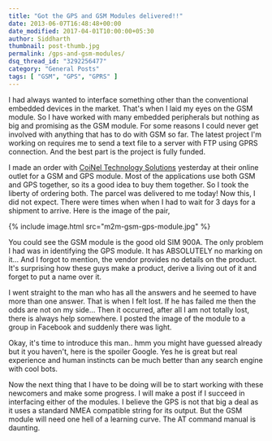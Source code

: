 ```yaml
---
title: "Got the GPS and GSM Modules delivered!!"
date: 2013-06-07T16:48:48+00:00
date_modified: 2017-04-01T10:00:00+05:30
author: Siddharth
thumbnail: post-thumb.jpg
permalink: /gps-and-gsm-modules/
dsq_thread_id: "3292256477"
category: "General Posts"
tags: [ "GSM", "GPS", "GPRS" ]
---
```


I had always wanted to interface something other than the conventional embedded devices in the market. That's when I laid my eyes on the GSM module. So I have worked with many embedded peripherals but nothing as big and promising as the GSM module. For some reasons I could never get involved with anything that has to do with GSM so far. The latest project I'm working on requires me to send a text file to a server with FTP using GPRS connection. And the best part is the project is fully funded.

I made an order with [CoiNel Technology Solutions](http://www.coineltech.com) yesterday at their online outlet for a GSM and GPS module. Most of the applications use both GSM and GPS together, so its a good idea to buy them together. So I took the liberty of ordering both. The parcel was delivered to me today! Now this, I did not expect. There were times when when I had to wait for 3 days for a shipment to arrive. Here is the image of the pair,

{% include image.html src="m2m-gsm-gps-module.jpg" %}

You could see the GSM module is the good old SIM 900A. The only problem I had was in identifying the GPS module. It has ABSOLUTELY no marking on it... And I forgot to mention, the vendor provides no details on the product. It's surprising how these guys make a product, derive a living out of it and forget to put a name over it.

I went straight to the man who has all the answers and he seemed to have more than one answer. That is when I felt lost. If he has failed me then the odds are not on my side... Then it occurred, after all I am not totally lost, there is always help somewhere. I posted the image of the module to a group in Facebook and suddenly there was light.

Okay, it's time to introduce this man.. hmm you might have guessed already but it you haven't, here is the spoiler Google. Yes he is great but real experience and human instincts can be much better than any search engine with cool bots.

Now the next thing that I have to be doing will be to start working with these newcomers and make some progress.  I will make a post if I succeed in interfacing either of the modules. I believe the GPS is not that big a deal as it uses a standard NMEA compatible string for its output. But the GSM module will need one hell of a learning curve. The AT command manual is daunting.
